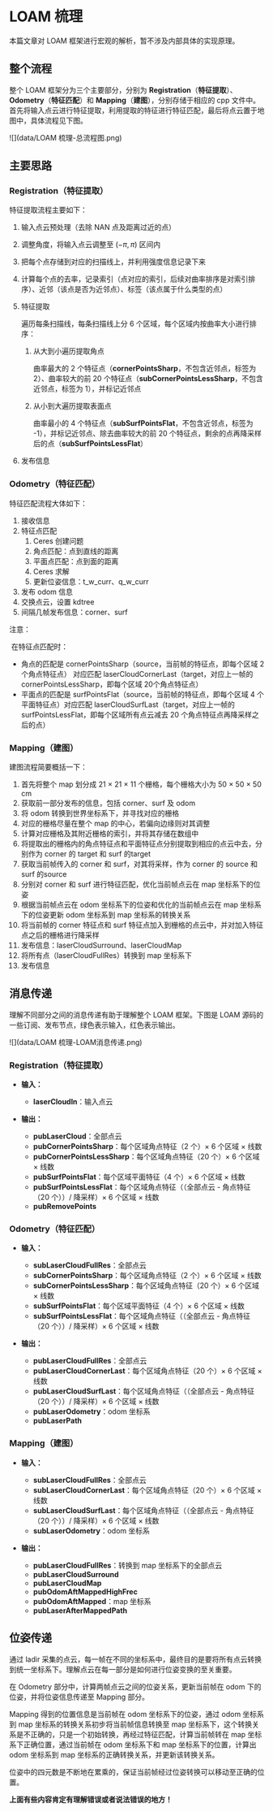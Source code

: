 # LOAM 梳理

本篇文章对 LOAM 框架进行宏观的解析，暂不涉及内部具体的实现原理。

## 整个流程

整个 LOAM 框架分为三个主要部分，分别为 **Registration**（**特征提取**）、**Odometry**（**特征匹配**）和 **Mapping**（**建图**），分别存储于相应的 cpp 文件中。首先将输入点云进行特征提取，利用提取的特征进行特征匹配，最后将点云置于地图中，具体流程见下图。

![](data/LOAM 梳理-总流程图.png)

## 主要思路

### Registration（特征提取）

特征提取流程主要如下：

1. 输入点云预处理（去除 NAN 点及距离过近的点）

2. 调整角度，将输入点云调整至 $(-\pi,\pi)$ 区间内

3. 把每个点存储到对应的扫描线上，并利用强度信息记录下来

4. 计算每个点的去率，记录索引（点对应的索引，后续对曲率排序是对索引排序）、近邻（该点是否为近邻点）、标签（该点属于什么类型的点）

5. 特征提取

   遍历每条扫描线，每条扫描线上分 6 个区域，每个区域内按曲率大小进行排序：

    1. 从大到小遍历提取角点

       曲率最大的 2 个特征点（**cornerPointsSharp**，不包含近邻点，标签为 2）、曲率较大的前 20 个特征点（**subCornerPointsLessSharp**，不包含近邻点，标签为 1），并标记近邻点

    2. 从小到大遍历提取表面点

       曲率最小的 4 个特征点（**subSurfPointsFlat**，不包含近邻点，标签为 -1），并标记近邻点、除去曲率较大的前 20 个特征点，剩余的点再降采样后的点（**subSurfPointsLessFlat**）

6. 发布信息

### Odometry（特征匹配）

特征匹配流程大体如下：

1. 接收信息
2. 特征点匹配
   1. Ceres 创建问题
   2. 角点匹配：点到直线的距离
   3. 平面点匹配：点到面的距离
   4. Ceres 求解
   5. 更新位姿信息：t_w_curr、q_w_curr
3. 发布 odom 信息
4. 交换点云，设置 kdtree
5. 间隔几帧发布信息：corner、surf

注意：

​	在特征点匹配时：

- 角点的匹配是 cornerPointsSharp（source，当前帧的特征点，即每个区域 2 个角点特征点） 对应匹配 laserCloudCornerLast（target，对应上一帧的 cornerPointsLessSharp，即每个区域 20个角点特征点）
- 平面点的匹配是 surfPointsFlat（source，当前帧的特征点，即每个区域 4 个平面特征点）对应匹配 laserCloudSurfLast（target，对应上一帧的 surfPointsLessFlat，即每个区域所有点云减去 20 个角点特征点再降采样之后的点）

### Mapping（建图）

建图流程简要概括一下：

1. 首先将整个 map 划分成 21 × 21 × 11 个栅格，每个栅格大小为 50 × 50 × 50 cm
2. 获取前一部分发布的信息，包括 corner、surf 及 odom
3. 将 odom 转换到世界坐标系下，并寻找对应的栅格
4. 对应的栅格尽量在整个 map 的中心，若偏向边缘则对其调整
5. 计算对应栅格及其附近栅格的索引，并将其存储在数组中
6. 将提取出的栅格内的角点特征点和平面特征点分别提取到相应的点云中去，分别作为 corner 的 target 和 surf 的target
7. 获取当前帧传入的 corner 和 surf，对其将采样，作为 corner 的 source 和 surf 的source
8. 分别对 corner 和 surf 进行特征匹配，优化当前帧点云在 map 坐标系下的位姿
9. 根据当前帧点云在 odom 坐标系下的位姿和优化的当前帧点云在 map 坐标系下的位姿更新 odom 坐标系到 map 坐标系的转换关系
10. 将当前帧的 corner 特征点和 surf 特征点加入到栅格的点云中，并对加入特征点之后的栅格进行降采样
11. 发布信息：laserCloudSurround、laserCloudMap
12. 将所有点（laserCloudFullRes）转换到 map 坐标系下
13. 发布信息

## 消息传递

理解不同部分之间的消息传递有助于理解整个 LOAM 框架。下图是 LOAM 源码的一些订阅、发布节点，绿色表示输入，红色表示输出。

![](data/LOAM 梳理-LOAM消息传递.png)

### Registration（特征提取）

- **输入：**
  - **laserCloudIn**：输入点云

- **输出：**
  - **pubLaserCloud**：全部点云
  - **pubCornerPointsSharp**：每个区域角点特征（2 个）× 6 个区域 × 线数
  - **pubCornerPointsLessSharp**：每个区域角点特征（20 个）× 6 个区域 × 线数
  - **pubSurfPointsFlat**：每个区域平面特征（4 个）× 6 个区域 × 线数
  - **pubSurfPointsLessFlat**：每个区域角点特征（（全部点云 - 角点特征（20 个））/ 降采样）× 6 个区域 × 线数
  - **pubRemovePoints**

### Odometry（特征匹配）

- **输入：**
  - **subLaserCloudFullRes**：全部点云
  - **subCornerPointsSharp**：每个区域角点特征（2 个）× 6 个区域 × 线数
  - **subCornerPointsLessSharp**：每个区域角点特征（20 个）× 6 个区域 × 线数
  - **subSurfPointsFlat**：每个区域平面特征（4 个）× 6 个区域 × 线数
  - **subSurfPointsLessFlat**：每个区域角点特征（（全部点云 - 角点特征（20 个））/ 降采样）× 6 个区域 × 线数

- **输出：**
  - **pubLaserCloudFullRes**：全部点云
  - **pubLaserCloudCornerLast**：每个区域角点特征（20 个）× 6 个区域 × 线数
  - **pubLaserCloudSurfLast**：每个区域角点特征（（全部点云 - 角点特征（20 个））/ 降采样）× 6 个区域 × 线数
  - **pubLaserOdometry**：odom 坐标系
  - **pubLaserPath**

### Mapping（建图）

- **输入：**
  - **subLaserCloudFullRes**：全部点云
  - **subLaserCloudCornerLast**：每个区域角点特征（20 个）× 6 个区域 × 线数
  - **subLaserCloudSurfLast**：每个区域角点特征（（全部点云 - 角点特征（20 个））/ 降采样）× 6 个区域 × 线数
  - **subLaserOdometry**：odom 坐标系

- **输出：**
  - **pubLaserCloudFullRes**：转换到 map 坐标系下的全部点云
  - **pubLaserCloudSurround**
  - **pubLaserCloudMap**
  - **pubOdomAftMappedHighFrec**
  - **pubOdomAftMapped**：map 坐标系
  - **pubLaserAfterMappedPath**

## 位姿传递

通过 ladir 采集的点云，每一帧在不同的坐标系中，最终目的是要将所有点云转换到统一坐标系下。理解点云在每一部分是如何进行位姿变换的至关重要。

在 Odometry 部分中，计算两帧点云之间的位姿关系，更新当前帧在 odom 下的位姿，并将位姿信息传递至 Mapping 部分。

Mapping 得到的位置信息是当前帧在 odom 坐标系下的位姿，通过 odom 坐标系到 map 坐标系的转换关系初步将当前帧信息转换至 map 坐标系下，这个转换关系是不正确的，只是一个初始转换，再经过特征匹配，计算当前帧转在 map 坐标系下正确位置，通过当前帧在 odom 坐标系下和 map 坐标系下的位置，计算出 odom 坐标系到 map 坐标系的正确转换关系，并更新该转换关系。

位姿中的四元数是不断地在累乘的，保证当前帧经过位姿转换可以移动至正确的位置。



**上面有些内容肯定有理解错误或者说法错误的地方！**